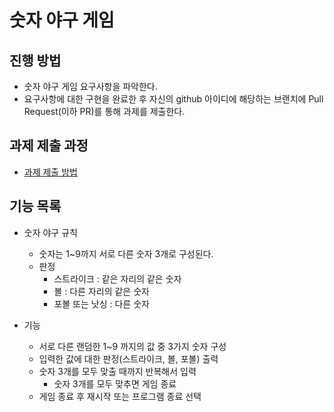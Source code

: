 # 숫자 야구 게임
## 진행 방법
* 숫자 야구 게임 요구사항을 파악한다.
* 요구사항에 대한 구현을 완료한 후 자신의 github 아이디에 해당하는 브랜치에 Pull Request(이하 PR)를 통해 과제를 제출한다.

## 과제 제출 과정
* [과제 제출 방법](https://github.com/next-step/nextstep-docs/tree/master/ent-precourse)

## 기능 목록
* 숫자 야구 규칙
    * 숫자는 1~9까지 서로 다른 숫자 3개로 구성된다.
    * 판정
        * 스트라이크 : 같은 자리의 같은 숫자
        * 볼 : 다른 자리의 같은 숫자
        * 포볼 또는 낫싱 : 다른 숫자

* 기능
    * 서로 다른 랜덤한 1~9 까지의 값 중 3가지 숫자 구성
    * 입력한 값에 대한 판정(스트라이크, 볼, 포볼) 출력
    * 숫자 3개를 모두 맞출 때까지 반복해서 입력
        * 숫자 3개를 모두 맞추면 게임 종료
    * 게임 종료 후 재시작 또는 프로그램 종료 선택
